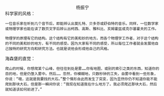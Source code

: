<center>杨振宁</center>
科学家的风格：

`一位音乐家在听到几个音节后，即能辨认出莫扎特、贝多芬或舒伯特的音乐。同样，一位数学家或物理学家也能在读了数页文字后辨认出柯西、高斯、雅科比、亥姆霍兹或克尔基霍夫的工作。`

`物理学的原理有它的结构。这个结构有它的美和妙的地方。而各个物理学工作者，对于这个结构的不同的美和妙的地方，有不同的感受。因为大家有不同的感受，所以每位工作者就会发展他自己独特的研究方向和研究方法。也就是说他会形成他自己的风格。`


海森堡的直觉：

`爬山的时候，你想爬某个山峰，但往往到处是雾……你有地图，或别的索引之类的东西，知道你的目的地，但是仍堕入雾中。然后…… 忽然，你模糊地，只数秒钟的工失，自雾中看到一些形象，你说：“哦，这就是我要找的大石。”整个情形自此而发生了突变，因为显然你仍不知道你能不能爬到那块大石，但是那一瞬间你说：“我现在知道我在什么地方了。我必须爬近那块大石，然后就知道该如何前进了。”`

